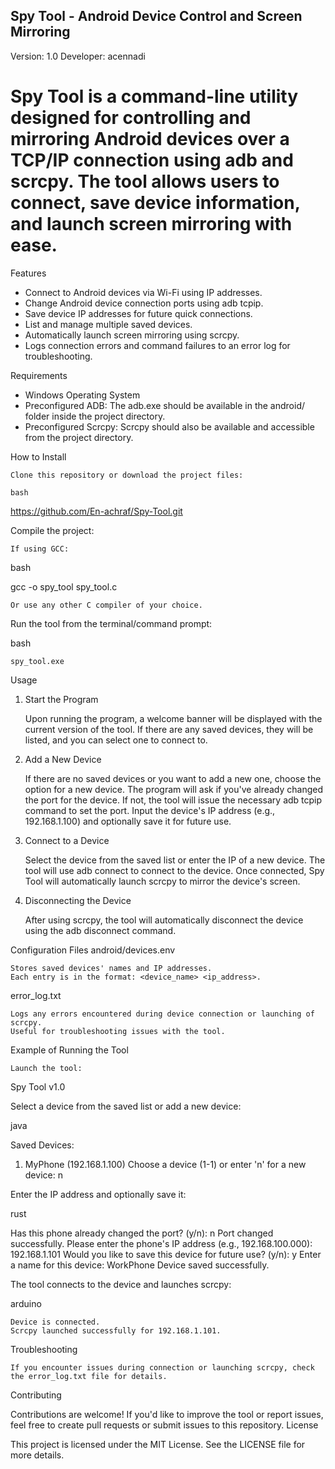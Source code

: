 ## Spy Tool - Android Device Control and Screen Mirroring

Version: 1.0
Developer: acennadi

# Spy Tool is a command-line utility designed for controlling and mirroring Android devices over a TCP/IP connection using adb and scrcpy. The tool allows users to connect, save device information, and launch screen mirroring with ease.
Features

   - Connect to Android devices via Wi-Fi using IP addresses.
   - Change Android device connection ports using adb tcpip.
   - Save device IP addresses for future quick connections.
   - List and manage multiple saved devices.
   - Automatically launch screen mirroring using scrcpy.
   - Logs connection errors and command failures to an error log for troubleshooting.

Requirements

- Windows Operating System
- Preconfigured ADB: The adb.exe should be available in the android/ folder inside the project directory.
- Preconfigured Scrcpy: Scrcpy should also be available and accessible from the project directory.

How to Install

    Clone this repository or download the project files:

    bash

https://github.com/En-achraf/Spy-Tool.git

Compile the project:

    If using GCC:

bash

gcc -o spy_tool spy_tool.c

    Or use any other C compiler of your choice.

Run the tool from the terminal/command prompt:

bash

    spy_tool.exe

Usage
1. Start the Program

    Upon running the program, a welcome banner will be displayed with the current version of the tool.
    If there are any saved devices, they will be listed, and you can select one to connect to.

2. Add a New Device

    If there are no saved devices or you want to add a new one, choose the option for a new device.
    The program will ask if you've already changed the port for the device. If not, the tool will issue the necessary adb tcpip command to set the port.
    Input the device's IP address (e.g., 192.168.1.100) and optionally save it for future use.

3. Connect to a Device

    Select the device from the saved list or enter the IP of a new device.
    The tool will use adb connect to connect to the device.
    Once connected, Spy Tool will automatically launch scrcpy to mirror the device's screen.

4. Disconnecting the Device

    After using scrcpy, the tool will automatically disconnect the device using the adb disconnect command.

Configuration Files
android/devices.env

    Stores saved devices' names and IP addresses.
    Each entry is in the format: <device_name> <ip_address>.

error_log.txt

    Logs any errors encountered during device connection or launching of scrcpy.
    Useful for troubleshooting issues with the tool.

Example of Running the Tool

    Launch the tool:

Spy Tool v1.0

Select a device from the saved list or add a new device:

java

Saved Devices:
1. MyPhone (192.168.1.100)
Choose a device (1-1) or enter 'n' for a new device: n

Enter the IP address and optionally save it:

rust

Has this phone already changed the port? (y/n): n
Port changed successfully.
Please enter the phone's IP address (e.g., 192.168.100.000): 192.168.1.101
Would you like to save this device for future use? (y/n): y
Enter a name for this device: WorkPhone
Device saved successfully.

The tool connects to the device and launches scrcpy:

arduino

    Device is connected.
    Scrcpy launched successfully for 192.168.1.101.

Troubleshooting

    If you encounter issues during connection or launching scrcpy, check the error_log.txt file for details.

Contributing

Contributions are welcome! If you'd like to improve the tool or report issues, feel free to create pull requests or submit issues to this repository.
License

This project is licensed under the MIT License. See the LICENSE file for more details.
